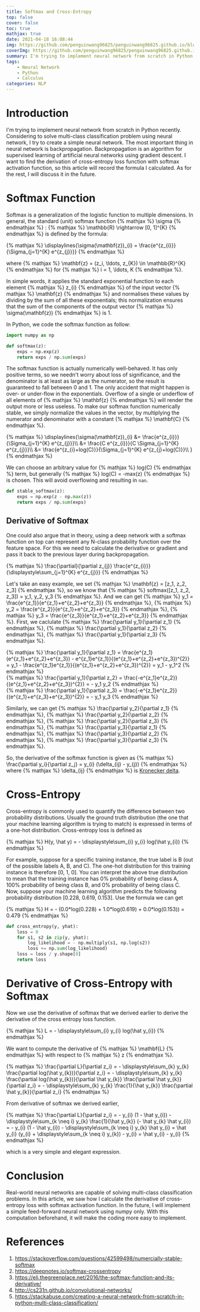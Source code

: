 ```yaml
---
title: Softmax and Cross-Entropy
top: false
cover: false
toc: true
mathjax: true
date: 2021-04-18 16:08:44
img: https://github.com/penguinwang96825/penguinwang96825.github.io/blob/master/2021/04/18/2021-04-18-softmax-and-cross-entropy/wallhaven-n6xk36.jpg?raw=true
coverImg: https://github.com/penguinwang96825/penguinwang96825.github.io/blob/master/2021/04/18/2021-04-18-softmax-and-cross-entropy/wallhaven-n6xk36.jpg?raw=true
summary: I'm trying to implement neural network from scratch in Python recently. Considering to solve multi-class classification problem using neural network, I try to create a simple neural network. The most important thing in neural network is backpropagation. Backpropagation is an algorithm for supervised learning of artificial neural networks using gradient descent. I want to find the derivation of cross-entropy loss function with softmax activation function, so this article will record the formula I calculated. As for the rest, I will discuss it in the future.
tags:
	- Neural Network
	- Python
	- Calculus
categories: NLP
---
```


# Introduction

I'm trying to implement neural network from scratch in Python recently. Considering to solve multi-class classification problem using neural network, I try to create a simple neural network. The most important thing in neural network is backpropagation. Backpropagation is an algorithm for supervised learning of artificial neural networks using gradient descent. I want to find the derivation of cross-entropy loss function with softmax activation function, so this article will record the formula I calculated. As for the rest, I will discuss it in the future.

# Softmax Function

Softmax is a generalization of the logistic function to multiple dimensions. In general, the standard (unit) softmax function {% mathjax %} \sigma {% endmathjax %} : {% mathjax %} \mathbb{R} \rightarrow [0, 1]^{K} {% endmathjax %} is defined by the formula:

<div style="display: flex;justify-content: center;">
	{% mathjax %} 
	\displaylines{\sigma(\mathbf{z})_{i} = \frac{e^{z_{i}}}{\Sigma_{j=1}^{K} e^{z_{j}}}}
	{% endmathjax %}
</div>

where {% mathjax %} \mathbf{z} = (z_i, \ldots, z_{K}) \in \mathbb{R}^{K} {% endmathjax %} for {% mathjax %} i = 1, \ldots, K {% endmathjax %}.

In simple words, it applies the standard exponential function to each element {% mathjax %} z_{i} {% endmathjax %} of the input vector {% mathjax %} \mathbf{z} {% endmathjax %} and normalises these values by dividing by the sum of all these exponentials; this normalization ensures that the sum of the components of the output vector {% mathjax %} \sigma(\mathbf{z}) {% endmathjax %} is 1.

In Python, we code the softmax function as follow:

```python
import numpy as np

def softmax(z):
    exps = np.exp(z)
    return exps / np.sum(exps)
```

The softmax function is actually numerically well-behaved. It has only positive terms, so we needn't worry about loss of significance, and the denominator is at least as large as the numerator, so the result is guaranteed to fall between 0 and 1. The only accident that might happen is over- or under-flow in the exponentials. Overflow of a single or underflow of all elements of {% mathjax %} \mathbf{z} {% endmathjax %} will render the output more or less useless. To make our softmax function numerically stable, we simply normalize the values in the vector, by multiplying the numerator and denominator with a constant {% mathjax %} \mathbf{C} {% endmathjax %}.

<div style="display: flex;justify-content: center;">
	{% mathjax %} 
	\displaylines{\sigma(\mathbf{z})_{i} 
		&= \frac{e^{z_{i}}}{\Sigma_{j=1}^{K} e^{z_{j}}}\\
		&= \frac{C e^{z_{i}}}{C \Sigma_{j=1}^{K} e^{z_{j}}}\\
		&= \frac{e^{z_{i}+log(C)}}{\Sigma_{j=1}^{K} e^{z_{j}+log(C)}}\\
	}
	{% endmathjax %}
</div>

We can choose an arbitrary value for {% mathjax %} log(C) {% endmathjax %} term, but generally {% mathjax %} log(C) = -max(z) {% endmathjax %} is chosen. This will avoid overflowing and resulting in `nan`.

```python
def stable_softmax(z):
    exps = np.exp(z - np.max(z))
    return exps / np.sum(exps)
```

## Derivative of Softmax

One could also argue that in theory, using a deep network with a softmax function on top can represent any N-class probability function over the feature space. For this we need to calculate the derivative or gradient and pass it back to the previous layer during backpropagation.

<div style="display: flex;justify-content: center;">
	{% mathjax %} 
	\frac{\partial}{\partial z_{j}} \frac{e^{z_{i}}}{\displaystyle\sum_{j=1}^{K} e^{z_{j}}}
	{% endmathjax %}
</div>

Let's take an easy example, we set {% mathjax %} \mathbf{z} = [z_1, z_2, z_3] {% endmathjax %}, so we know that {% mathjax %} softmax([z_1, z_2, z_3]) = y_1, y_2, y_3 {% endmathjax %}. And we can get {% mathjax %} y_1 = \frac{e^{z_1}}{e^{z_1}+e^{z_2}+e^{z_3}} {% endmathjax %}, {% mathjax %} y_2 = \frac{e^{z_2}}{e^{z_1}+e^{z_2}+e^{z_3}} {% endmathjax %}, {% mathjax %} y_3 = \frac{e^{z_3}}{e^{z_1}+e^{z_2}+e^{z_3}} {% endmathjax %}. First, we caclulate {% mathjax %} \frac{\partial y_1}{\partial z_1} {% endmathjax %}, {% mathjax %} \frac{\partial y_1}{\partial z_2} {% endmathjax %}, {% mathjax %} \frac{\partial y_1}{\partial z_3} {% endmathjax %}.

<div style="display: flex;justify-content: center;">
	{% mathjax %} 
	\frac{\partial y_1}{\partial z_1} = \frac{e^{z_1} (e^{z_1}+e^{z_2}+e^{z_3}) - e^{z_1}e^{z_1}}{(e^{z_1}+e^{z_2}+e^{z_3})^{2}} = y_1 - \frac{e^{z_1}e^{z_1}}{(e^{z_1}+e^{z_2}+e^{z_3})^{2}} = y_1 - y_1^2
	{% endmathjax %}
</div>

<div style="display: flex;justify-content: center;">
	{% mathjax %} 
	\frac{\partial y_1}{\partial z_2} = \frac{-e^{z_1}e^{z_2}}{(e^{z_1}+e^{z_2}+e^{z_3})^{2}} = - y_1 y_2
	{% endmathjax %}
</div>

<div style="display: flex;justify-content: center;">
	{% mathjax %} 
	\frac{\partial y_1}{\partial z_3} = \frac{-e^{z_1}e^{z_2}}{(e^{z_1}+e^{z_3}+e^{z_3})^{2}} = - y_1 y_3
	{% endmathjax %}
</div>

Similarly, we can get {% mathjax %} \frac{\partial y_2}{\partial z_1} {% endmathjax %}, {% mathjax %} \frac{\partial y_2}{\partial z_2} {% endmathjax %}, {% mathjax %} \frac{\partial y_2}{\partial z_3} {% endmathjax %}, {% mathjax %} \frac{\partial y_3}{\partial z_1} {% endmathjax %}, {% mathjax %} \frac{\partial y_3}{\partial z_2} {% endmathjax %}, {% mathjax %} \frac{\partial y_3}{\partial z_3} {% endmathjax %}.

So, the derivative of the softmax function is given as {% mathjax %} \frac{\partial y_i}{\partial z_j} = y_{i} (\delta_{ij} - y_{j}) {% endmathjax %} where {% mathjax %} \delta_{ij} {% endmathjax %} is [Kronecker delta](https://en.wikipedia.org/wiki/Kronecker_delta).

# Cross-Entropy

Cross-entropy is commonly used to quantify the difference between two probability distributions. Usually the ground truth distribution (the one that your machine learning algorithm is trying to match) is expressed in terms of a one-hot distribution. Cross-entropy loss is defined as 

<div style="display: flex;justify-content: center;">
	{% mathjax %}
		H(y, \hat y) = - \displaystyle\sum_{i} y_{i} log(\hat y_{i})
	{% endmathjax %}
</div>

For example, suppose for a specific training instance, the true label is B (out of the possible labels A, B, and C). The one-hot distribution for this training instance is therefore [0, 1, 0]. You can interpret the above true distribution to mean that the training instance has 0% probability of being class A, 100% probability of being class B, and 0% probability of being class C. Now, suppose your machine learning algorithm predicts the following probability distribution [0.228, 0.619, 0.153]. Use the formula we can get 

<div style="display: flex;justify-content: center;">
	{% mathjax %}
		H = - (0.0*log(0.228) + 1.0*log(0.619) + 0.0*log(0.153)) = 0.479
	{% endmathjax %}
</div>

```python
def cross_entropy(y, yhat):
    loss = 0
    for s1, s2 in zip(y, yhat):
        log_likelihood = - np.multiply(s1, np.log(s2))
        loss += np.sum(log_likelihood)
    loss = loss / y.shape[0]
    return loss
```

# Derivative of Cross-Entropy with Softmax

Now we use the derivative of softmax that we derived earlier to derive the derivative of the cross entropy loss function.

<div style="display: flex;justify-content: center;">
	{% mathjax %}
		L = - \displaystyle\sum_{i} y_{i} log(\hat y_{i})
	{% endmathjax %}
</div>

We want to compute the derivative of {% mathjax %} \mathbf{L} {% endmathjax %} with respect to {% mathjax %} z {% endmathjax %}.

<div style="display: flex;justify-content: center;">
	{% mathjax %}
		\frac{\partial L}{\partial z_i}
		 = - \displaystyle\sum_{k} y_{k} \frac{\partial log(\hat y_{k})}{\partial z_i}
		 = - \displaystyle\sum_{k} y_{k} \frac{\partial log(\hat y_{k})}{\partial \hat y_{k}} \frac{\partial \hat y_{k}}{\partial z_i}
		 = - \displaystyle\sum_{k} y_{k} \frac{1}{\hat y_{k}} \frac{\partial \hat y_{k}}{\partial z_i}
	{% endmathjax %}
</div>

From derivative of softmax we derived earlier,

<div style="display: flex;justify-content: center;">
	{% mathjax %}
		\frac{\partial L}{\partial z_i}
		 = - y_{i} (1 - \hat y_{i}) - \displaystyle\sum_{k \neq i} y_{k} \frac{1}{\hat y_{k}} (- \hat y_{k} \hat y_{i})
		 = - y_{i} (1 - \hat y_{i}) - \displaystyle\sum_{k \neq i} y_{k} \hat y_{i}
		 = \hat y_{i} (y_{i} + \displaystyle\sum_{k \neq i} y_{k}) - y_{i}
		 = \hat y_{i} - y_{i}
	{% endmathjax %}
</div>

which is a very simple and elegant expression.

# Conclusion

Real-world neural networks are capable of solving multi-class classification problems. In this article, we saw how I calculate the derivative of cross-entropy loss with softmax activation function. In the future, I will implement a simple feed-forward neural network using numpy only. With this computation beforehand, it will make the coding more easy to implement.

# References

1. https://stackoverflow.com/questions/42599498/numercially-stable-softmax
2. https://deepnotes.io/softmax-crossentropy
3. https://eli.thegreenplace.net/2016/the-softmax-function-and-its-derivative/
4. http://cs231n.github.io/convolutional-networks/
5. https://stackabuse.com/creating-a-neural-network-from-scratch-in-python-multi-class-classification/